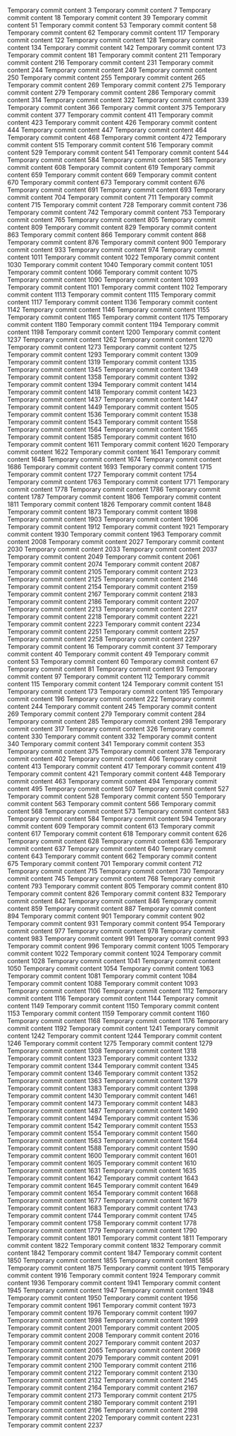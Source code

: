 Temporary commit content 3
Temporary commit content 7
Temporary commit content 18
Temporary commit content 39
Temporary commit content 51
Temporary commit content 53
Temporary commit content 58
Temporary commit content 62
Temporary commit content 117
Temporary commit content 122
Temporary commit content 128
Temporary commit content 134
Temporary commit content 142
Temporary commit content 173
Temporary commit content 181
Temporary commit content 211
Temporary commit content 216
Temporary commit content 231
Temporary commit content 244
Temporary commit content 249
Temporary commit content 250
Temporary commit content 255
Temporary commit content 265
Temporary commit content 269
Temporary commit content 275
Temporary commit content 279
Temporary commit content 286
Temporary commit content 314
Temporary commit content 322
Temporary commit content 339
Temporary commit content 366
Temporary commit content 375
Temporary commit content 377
Temporary commit content 411
Temporary commit content 423
Temporary commit content 426
Temporary commit content 444
Temporary commit content 447
Temporary commit content 464
Temporary commit content 468
Temporary commit content 472
Temporary commit content 515
Temporary commit content 516
Temporary commit content 529
Temporary commit content 541
Temporary commit content 544
Temporary commit content 584
Temporary commit content 585
Temporary commit content 608
Temporary commit content 619
Temporary commit content 659
Temporary commit content 669
Temporary commit content 670
Temporary commit content 673
Temporary commit content 676
Temporary commit content 691
Temporary commit content 693
Temporary commit content 704
Temporary commit content 711
Temporary commit content 715
Temporary commit content 728
Temporary commit content 736
Temporary commit content 742
Temporary commit content 753
Temporary commit content 765
Temporary commit content 805
Temporary commit content 809
Temporary commit content 829
Temporary commit content 863
Temporary commit content 866
Temporary commit content 868
Temporary commit content 876
Temporary commit content 900
Temporary commit content 933
Temporary commit content 974
Temporary commit content 1011
Temporary commit content 1022
Temporary commit content 1030
Temporary commit content 1040
Temporary commit content 1051
Temporary commit content 1066
Temporary commit content 1075
Temporary commit content 1090
Temporary commit content 1093
Temporary commit content 1101
Temporary commit content 1102
Temporary commit content 1113
Temporary commit content 1115
Temporary commit content 1117
Temporary commit content 1136
Temporary commit content 1142
Temporary commit content 1146
Temporary commit content 1155
Temporary commit content 1165
Temporary commit content 1175
Temporary commit content 1180
Temporary commit content 1194
Temporary commit content 1198
Temporary commit content 1200
Temporary commit content 1237
Temporary commit content 1262
Temporary commit content 1270
Temporary commit content 1273
Temporary commit content 1275
Temporary commit content 1293
Temporary commit content 1309
Temporary commit content 1319
Temporary commit content 1335
Temporary commit content 1345
Temporary commit content 1349
Temporary commit content 1358
Temporary commit content 1392
Temporary commit content 1394
Temporary commit content 1414
Temporary commit content 1418
Temporary commit content 1423
Temporary commit content 1437
Temporary commit content 1447
Temporary commit content 1449
Temporary commit content 1505
Temporary commit content 1536
Temporary commit content 1538
Temporary commit content 1543
Temporary commit content 1558
Temporary commit content 1564
Temporary commit content 1565
Temporary commit content 1585
Temporary commit content 1610
Temporary commit content 1611
Temporary commit content 1620
Temporary commit content 1622
Temporary commit content 1641
Temporary commit content 1648
Temporary commit content 1674
Temporary commit content 1686
Temporary commit content 1693
Temporary commit content 1715
Temporary commit content 1727
Temporary commit content 1754
Temporary commit content 1763
Temporary commit content 1771
Temporary commit content 1778
Temporary commit content 1786
Temporary commit content 1787
Temporary commit content 1806
Temporary commit content 1811
Temporary commit content 1826
Temporary commit content 1848
Temporary commit content 1873
Temporary commit content 1898
Temporary commit content 1903
Temporary commit content 1906
Temporary commit content 1912
Temporary commit content 1921
Temporary commit content 1930
Temporary commit content 1963
Temporary commit content 2008
Temporary commit content 2027
Temporary commit content 2030
Temporary commit content 2033
Temporary commit content 2037
Temporary commit content 2049
Temporary commit content 2061
Temporary commit content 2074
Temporary commit content 2087
Temporary commit content 2105
Temporary commit content 2123
Temporary commit content 2125
Temporary commit content 2146
Temporary commit content 2154
Temporary commit content 2159
Temporary commit content 2167
Temporary commit content 2183
Temporary commit content 2186
Temporary commit content 2207
Temporary commit content 2213
Temporary commit content 2217
Temporary commit content 2218
Temporary commit content 2221
Temporary commit content 2223
Temporary commit content 2234
Temporary commit content 2251
Temporary commit content 2257
Temporary commit content 2258
Temporary commit content 2297
Temporary commit content 16
Temporary commit content 37
Temporary commit content 40
Temporary commit content 49
Temporary commit content 53
Temporary commit content 60
Temporary commit content 67
Temporary commit content 81
Temporary commit content 93
Temporary commit content 97
Temporary commit content 112
Temporary commit content 115
Temporary commit content 124
Temporary commit content 151
Temporary commit content 173
Temporary commit content 195
Temporary commit content 196
Temporary commit content 222
Temporary commit content 244
Temporary commit content 245
Temporary commit content 269
Temporary commit content 279
Temporary commit content 284
Temporary commit content 285
Temporary commit content 298
Temporary commit content 317
Temporary commit content 326
Temporary commit content 330
Temporary commit content 332
Temporary commit content 340
Temporary commit content 341
Temporary commit content 353
Temporary commit content 375
Temporary commit content 378
Temporary commit content 402
Temporary commit content 406
Temporary commit content 413
Temporary commit content 417
Temporary commit content 419
Temporary commit content 421
Temporary commit content 448
Temporary commit content 463
Temporary commit content 494
Temporary commit content 495
Temporary commit content 507
Temporary commit content 527
Temporary commit content 528
Temporary commit content 550
Temporary commit content 563
Temporary commit content 566
Temporary commit content 568
Temporary commit content 573
Temporary commit content 583
Temporary commit content 584
Temporary commit content 594
Temporary commit content 609
Temporary commit content 613
Temporary commit content 617
Temporary commit content 618
Temporary commit content 626
Temporary commit content 628
Temporary commit content 636
Temporary commit content 637
Temporary commit content 640
Temporary commit content 643
Temporary commit content 662
Temporary commit content 675
Temporary commit content 701
Temporary commit content 712
Temporary commit content 715
Temporary commit content 730
Temporary commit content 745
Temporary commit content 768
Temporary commit content 793
Temporary commit content 805
Temporary commit content 810
Temporary commit content 826
Temporary commit content 832
Temporary commit content 842
Temporary commit content 846
Temporary commit content 859
Temporary commit content 887
Temporary commit content 894
Temporary commit content 901
Temporary commit content 902
Temporary commit content 931
Temporary commit content 954
Temporary commit content 977
Temporary commit content 978
Temporary commit content 983
Temporary commit content 991
Temporary commit content 993
Temporary commit content 996
Temporary commit content 1005
Temporary commit content 1022
Temporary commit content 1024
Temporary commit content 1028
Temporary commit content 1041
Temporary commit content 1050
Temporary commit content 1054
Temporary commit content 1063
Temporary commit content 1081
Temporary commit content 1084
Temporary commit content 1088
Temporary commit content 1093
Temporary commit content 1106
Temporary commit content 1112
Temporary commit content 1116
Temporary commit content 1144
Temporary commit content 1149
Temporary commit content 1150
Temporary commit content 1153
Temporary commit content 1159
Temporary commit content 1160
Temporary commit content 1168
Temporary commit content 1176
Temporary commit content 1192
Temporary commit content 1241
Temporary commit content 1242
Temporary commit content 1244
Temporary commit content 1246
Temporary commit content 1275
Temporary commit content 1279
Temporary commit content 1308
Temporary commit content 1318
Temporary commit content 1323
Temporary commit content 1332
Temporary commit content 1344
Temporary commit content 1345
Temporary commit content 1346
Temporary commit content 1352
Temporary commit content 1363
Temporary commit content 1379
Temporary commit content 1383
Temporary commit content 1398
Temporary commit content 1430
Temporary commit content 1461
Temporary commit content 1473
Temporary commit content 1483
Temporary commit content 1487
Temporary commit content 1490
Temporary commit content 1494
Temporary commit content 1536
Temporary commit content 1542
Temporary commit content 1553
Temporary commit content 1554
Temporary commit content 1560
Temporary commit content 1563
Temporary commit content 1564
Temporary commit content 1588
Temporary commit content 1590
Temporary commit content 1600
Temporary commit content 1601
Temporary commit content 1605
Temporary commit content 1610
Temporary commit content 1631
Temporary commit content 1635
Temporary commit content 1642
Temporary commit content 1643
Temporary commit content 1645
Temporary commit content 1649
Temporary commit content 1654
Temporary commit content 1668
Temporary commit content 1677
Temporary commit content 1679
Temporary commit content 1683
Temporary commit content 1743
Temporary commit content 1744
Temporary commit content 1745
Temporary commit content 1758
Temporary commit content 1778
Temporary commit content 1779
Temporary commit content 1790
Temporary commit content 1801
Temporary commit content 1811
Temporary commit content 1822
Temporary commit content 1832
Temporary commit content 1842
Temporary commit content 1847
Temporary commit content 1850
Temporary commit content 1855
Temporary commit content 1856
Temporary commit content 1875
Temporary commit content 1915
Temporary commit content 1916
Temporary commit content 1924
Temporary commit content 1936
Temporary commit content 1941
Temporary commit content 1945
Temporary commit content 1947
Temporary commit content 1948
Temporary commit content 1950
Temporary commit content 1956
Temporary commit content 1961
Temporary commit content 1973
Temporary commit content 1976
Temporary commit content 1997
Temporary commit content 1998
Temporary commit content 1999
Temporary commit content 2001
Temporary commit content 2005
Temporary commit content 2008
Temporary commit content 2016
Temporary commit content 2027
Temporary commit content 2037
Temporary commit content 2065
Temporary commit content 2069
Temporary commit content 2079
Temporary commit content 2091
Temporary commit content 2100
Temporary commit content 2116
Temporary commit content 2122
Temporary commit content 2130
Temporary commit content 2132
Temporary commit content 2145
Temporary commit content 2164
Temporary commit content 2167
Temporary commit content 2173
Temporary commit content 2175
Temporary commit content 2180
Temporary commit content 2191
Temporary commit content 2196
Temporary commit content 2198
Temporary commit content 2202
Temporary commit content 2231
Temporary commit content 2237
